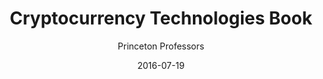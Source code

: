 ---
layout: writing
title: Cryptocurrency Technologies Book
date: 2016-07-19
categories: ['Technical']
author: ['Princeton Professors']
excerpt: Bitcoin and Cryptocurrency Technologies provides a comprehensive introduction to the revolutionary yet often misunderstood new technologies of digital currency. Whether you are a student, software developer, tech entrepreneur, or researcher in computer science, this authoritative and self-contained book tells you everything you need to know about the new global money for the Internet age.
external_url: http://bitcoinbook.cs.princeton.edu/
---